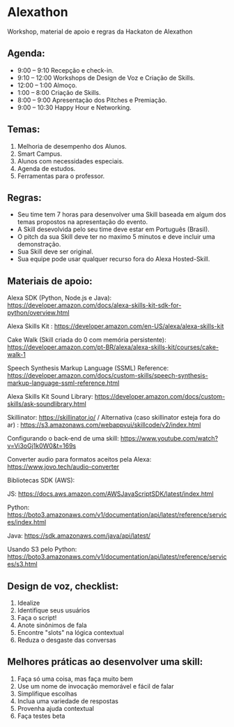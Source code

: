 # Alexathon

Workshop, material de apoio e regras da Hackaton de Alexathon

## Agenda:

- 9:00 – 9:10 Recepção e check-in.
- 9:10 – 12:00 Workshops de Design de Voz e Criação de Skills.
- 12:00 – 1:00 Almoço.
- 1:00 – 8:00 Criação de Skills.
- 8:00 – 9:00 Apresentação dos Pitches e Premiação.
- 9:00 – 10:30 Happy Hour e Networking.


## Temas:

1. Melhoria de desempenho dos Alunos.
2. Smart Campus.
3. Alunos com necessidades especiais.
4. Agenda de estudos.
5. Ferramentas para o professor.


## Regras:

  - Seu time tem 7 horas para desenvolver uma Skill baseada em algum dos temas propostos na apresentação do evento.
  - A Skill desevolvida pelo seu time deve estar em Português (Brasil).
  - O pitch da sua Skill deve ter no maximo 5 minutos e deve incluir uma demonstração.
  - Sua Skill deve ser original.
  - Sua equipe pode usar qualquer recurso fora do Alexa Hosted-Skill.
  
## Materiais de apoio:

Alexa SDK (Python, Node.js e Java): https://developer.amazon.com/docs/alexa-skills-kit-sdk-for-python/overview.html

Alexa Skills Kit : https://developer.amazon.com/en-US/alexa/alexa-skills-kit

Cake Walk (Skill criada do 0 com memória persistente): https://developer.amazon.com/pt-BR/alexa/alexa-skills-kit/courses/cake-walk-1

Speech Synthesis Markup Language (SSML) Reference: https://developer.amazon.com/docs/custom-skills/speech-synthesis-markup-language-ssml-reference.html

Alexa Skills Kit Sound Library: https://developer.amazon.com/docs/custom-skills/ask-soundlibrary.html

Skillinator: https://skillinator.io/ / Alternativa (caso skillinator esteja fora do ar) : https://s3.amazonaws.com/webappvui/skillcode/v2/index.html

Configurando o back-end de uma skill: https://www.youtube.com/watch?v=Vi3oGj1k0W0&t=169s

Converter audio para formatos aceitos pela Alexa: https://www.jovo.tech/audio-converter

Bibliotecas SDK (AWS):

JS: https://docs.aws.amazon.com/AWSJavaScriptSDK/latest/index.html

Python: https://boto3.amazonaws.com/v1/documentation/api/latest/reference/services/index.html

Java: https://sdk.amazonaws.com/java/api/latest/

Usando S3 pelo Python: https://boto3.amazonaws.com/v1/documentation/api/latest/reference/services/s3.html

## Design de voz, checklist:

1. Idealize
2. Identifique seus usuários
3. Faça o script!	
4. Anote sinônimos de fala	
5. Encontre "slots" na lógica contextual
6. Reduza o desgaste das conversas


## Melhores práticas ao desenvolver uma skill:

1. Faça só uma coisa, mas faça muito bem
2. Use um nome de invocação memorável e fácil de falar
3. Simplifique escolhas
4. Inclua uma variedade de respostas
5. Provenha ajuda contextual
6. Faça testes beta

